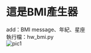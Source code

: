 # 這是BMI產生器 

add：BMI message、年紀、星座 \
執行檔：hw_bmi.py \
![pic1](https://user-images.githubusercontent.com/128680931/228880866-31c83122-ce93-4d6e-ba5d-5713fc763fe2.png)


